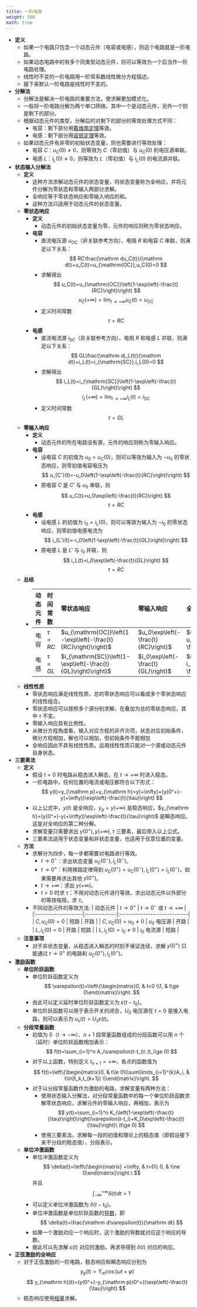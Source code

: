 ```yaml
---
title: 一阶电路
weight: 500
math: true
---
```


- **定义**
    - 如果一个电路只包含一个动态元件（电容或电感），则这个电路就是一阶电路。
    - 如果动态电路中的有多个同类型动态元件，则可以等效为一个后当作一阶电路处理。
    - 线性时不变的一阶电路用一阶常系数线性微分方程描述。
    - 接下来默认一阶电路是线性时不变的。
- **分解法**
    - 分解法是解决一阶电路的重要方法，使求解更加模式化。
    - 一般将一阶电路分解为两个单口网络，其中一个是动态元件，另外一个则是剩下的部分。
    - 根据动态元件的类型，分解后的对剩下的部分的等效处理方式不同：
        - 电容：剩下部分用[戴维南定理](/notes/docs/physics/electric-circuit/equivalent-electric-circuit#x67b2w)等效。
        - 电感：剩下部分用[诺顿定理](/notes/docs/physics/electric-circuit/equivalent-electric-circuit#nifovy)等效。
    - 如果动态元件有非零的初始状态变量，则也需要进行等效处理：
        - 电容 $C$：$u_C(0)\ne 0$，则等效为 $C$（零初值）与 $u_C(0)$ 的电压源串联。
        - 电感 $L$：$i_L(0)\ne 0$，则等效为 $L$（零初值）与 $i_L(0)$ 的电流源并联。
- **状态输入分解法**
    - **定义**
        - 这种方法求解动态元件的状态变量，将状态变量称为全响应，并将元件分解为零状态和零输入两部分求解。
        - 全响应等于零状态响应和零输入响应的和。
        - 这种方法只适用于动态元件的状态变量。
    - **零状态响应**
        - **定义**
            - 动态元件的初始状态变量为零，元件的响应则称为零状态响应。
        - **电容**
            - 直流电压源 $u_{\mathrm{OC}}$（非关联参考方向）、电阻 $R$ 和电容 $C$ 串联，则满足以下关系：
              $$
              RC\frac{\mathrm du_C(t)}{\mathrm dt}+u_C(t)=u_{\mathrm{OC}},u_C(0)=0
              $$
            - 求解得出
              $$
              u_C(t)=u_{\mathrm{OC}}\left(1-\exp\left(-\frac{t}{RC}\right)\right)
              $$
              $$
              u_C(+\infty)=\lim_{t\to+\infty}u_C(t)=u_{\mathrm{OC}}
              $$
            - 定义时间常数
              $$
              \tau=RC
              $$
        - **电感**
            - 直流电流源 $i_{\mathrm{SC}}$（非关联参考方向）、电阻 $R$ 和电感 $L$ 并联，则满足以下关系：
              $$
              GL\frac{\mathrm di_L(t)}{\mathrm dt}+i_L(t)=i_{\mathrm{SC}},i_L(0)=0
              $$
            - 求解得出
              $$
              i_L(t)=i_{\mathrm{SC}}\left(1-\exp\left(-\frac{t}{GL}\right)\right)
              $$
              $$
              i_L(+\infty)=\lim_{t\to+\infty}i_L(t)=i_{\mathrm{SC}}
              $$
            - 定义时间常数
              $$
              \tau=GL
              $$
    - **零输入响应**
        - **定义**
            - 动态元件的所在电路没有源，元件的响应则称为零输入响应。
        - **电容**
            - 设电容 $C$ 的初值为 $u_0=u_C(0)$，则可以等效为输入为 $-u_0$ 的零状态响应，则零初值电容电压为
              $$
              u_{C'}(t)=-u_0\left(1-\exp\left(-\frac{t}{RC}\right)\right)
              $$
            - 原电容 $C$ 是 $C'$ 与 $u_0$ 串联，则
              $$
              u_C(t)=u_0\exp\left(-\frac{t}{RC}\right)
              $$
              $$
              \tau=RC
              $$
        - **电感**
            - 设电感 $L$ 的初值为 $i_0=i_L(0)$，则可以等效为输入为 $-i_0$ 的零状态响应，则零初值电感电流为
              $$
              i_{L'}(t)=-i_0\left(1-\exp\left(-\frac{t}{GL}\right)\right)
              $$
            - 原电感 $L$ 是 $L'$ 与 $i_0$ 并联，则
              $$
              i_L(t)=i_0\exp\left(-\frac{t}{GL}\right)
              $$
              $$
              \tau=RC
              $$
    - **总结**
        - | 动态元件 | 时间常数  | 零状态响应                                                     | 零输入响应                          | 全响应                                                                |
          |:--------:|:----------|:---------------------------------------------------------------|:------------------------------------|:----------------------------------------------------------------------|
          | 电容     | $\tau=RC$ | $u_{\mathrm{OC}}\left(1-\exp\left(-\frac{t}{RC}\right)\right)$ | $u_0\exp\left(-\frac{t}{RC}\right)$ | $u_{\mathrm{OC}}+(u_0-u_{\mathrm{OC}})\exp\left(-\frac{t}{RC}\right)$ |
          | 电感     | $\tau=GL$ | $i_{\mathrm{SC}}\left(1-\exp\left(-\frac{t}{GL}\right)\right)$ | $i_0\exp\left(-\frac{t}{GL}\right)$ | $i_{\mathrm{SC}}+(i_0-i_{\mathrm{SC}})\exp\left(-\frac{t}{GL}\right)$ |
    - **线性性质**
        - 零状态响应满足线性性质，总的零状态响应可以看成多个零状态响应的线性组合。
        - 零状态响应可以按照多个源分别求解，在叠加为总的零状态响应，其中 $\tau$ 不变。
        - 零输入响应具有比例性。
        - 从微分方程角度看，输入对应方程的非齐次项，状态对应初始条件，微分方程相加，解也可以相加，但初始条件不能相加
        - 全响应因此不具有线性性质。运用线性性质只能对一个源或动态元件自身状态。
- **三要素法**
    - **定义**
        - 假设 $t=0$ 时电路从稳态进入瞬态，在 $t\to +\infty$ 时进入稳态。
        - 一阶电路中，任何位置的电流或电压都符合以下形式：
          $$
          y(t)=y_{\mathrm p}+y_{\mathrm h}=y(+\infty)+(y(0^+)-y(+\infty))\exp\left(-\frac{t}{\tau}\right)
          $$
        - 以上公式中，$y(t)$ 是全响应，$y_{\mathrm p}=y(+\infty)$ 是稳态响应，$y_{\mathrm h}=(y(0^+)-y(+\infty))\exp\left(-\frac{t}{\tau}\right)$ 是瞬态响应。这是对全响应的第二种分解。
        - 求解变量只需要求出 $y(0^+),y(+\infty),\tau$ 三要素，最后带入以上公式。
        - 三要素法适用于状态变量和非状态变量，也适用于任意位置的变量。
    - **方法**
        - 求解分为四步，每一步都需要对电路进行等效。
            - $t\to 0^-$：求出状态变量 $u_C(0^-),i_L(0^-)$。
            - $t\to 0^+$：利用换路定律得到 $u_C(0^+)=u_C(0^-),i_L(0^+)=i_L(0^-)$，如果需要再求出其他 $y(0^+)$。
            - $t\to +\infty$：求出 $y(+\infty)$。
            - $t>0$ 时求 $\tau$：不用对动态元件进行等效，求出动态元件以外部分的等效电阻，求 $\tau$。
        - 不同动态元件的等效方法:
          | 动态元件            | $t\to 0^+$   | $t\to 0^-$ 或 $t\to +\infty$ |
          |:--------------------|:-------------|:-----------------------------|
          | $C,u_C(0)=0$        | 短路         | 开路                         |
          | $C,u_C(0)=u_0\ne 0$ | $u_0$ 电压源 | 开路                         |
          | $L,i_L(0)=0$        | 开路         | 短路                         |
          | $L,i_L(0)=i_0\ne 0$ | $i_0$ 电流源 | 短路                         |
    - **注意事项**
        - 对于非状态变量，从稳态进入瞬态的时刻不保证连续，求解 $y(0^+)$ 只能通过 $t\to 0^+$ 的电路和 $u_C(0^+),i_L(0^+)$。
- **激励函数**
    - **单位阶跃函数**
        - 单位阶跃函数定义为
          $$
          \varepsilon(t)=\left\{\begin{matrix}0, & t<0 \\1, & t\ge 0\end{matrix}\right.
          $$
        - 由此可以定义延时单位阶跃函数定义为 $\varepsilon(t-t_0)$。
        - 单位阶跃函数可以用于表示开关的闭合，$U_S$ 电压源在 $t=0$ 是接入电路，则可以表示为 $u_s(t)=U_s\varepsilon(t)$。
    - **分段常量函数**
        - 初值为 $0$（$t\to -\infty$）、$n+1$ 段常量函数组成的分段函数可以用 $n$ 个（延时）单位阶跃函数相加表示：
          $$
          f(t)=\sum_{i=1}^n A_i\varepsilon(t-t_i)\ (t_i\ge 0)
          $$
        - 对于以上函数，特别定义 $t_{n+1}=+\infty$，各点的函数值为
          $$
          f(t)=\left\{\begin{matrix}0, & t\le 0\\\sum\limits_{i=1}^{k}A_i, & t\in[t_k,t_{k+1}) \\\end{matrix}\right.
          $$
        - 对于以分段常量函数作为激励的电路，求解变量有两种方法：
            - 使用状态输入分解法，对分段常量函数中的每一个单位阶跃函数求解零状态响应，求解元件的零输入响应，再相加，表示为
              $$
              y(t)=\sum_{i=1}^n K_i\left(1-\exp\left(-\frac{t}{\tau}\right)\right)\varepsilon(t-t_i)+K_0\exp\left(-\frac{t}{\tau}\right)\ (t\ge 0)
              $$
            - 使用三要素法，求解每一段的初值和理论上的稳态值（即假设接下来不分段的稳态值），分段表示。
    - **单位冲激函数**
        - 单位冲激函数定义为
          $$
          \delta(t)=\left\{\begin{matrix} +\infty, & t=0\\ 0, & t\ne 0\end{matrix}\right.\
          $$
          并且
          $$
          \int_{-\infty}^{+\infty}\delta(t)\mathrm dt=1
          $$
        - 可以定义单位冲激函数为 $\delta(t-t_0)$。
        - 单位冲激函数是单位阶跃函数的[导数](/notes/docs/mathematics/calculus/derivative)，即
          $$
          \delta(t)=\frac{\mathrm d\varepsilon(t)}{\mathrm dt}
          $$
        - 如果一个激励对应一个响应时，这个激励的导数就对应这个响应的导数。
        - 据此可以先求解 $\varepsilon(t)$ 对应的激励，再求导得到 $\delta(t)$ 对应的响应。
- **正弦激励的全响应**
    - 对于正弦激励的一阶电路，稳态响应和瞬态响应分别为
      $$
      y_{\mathrm p}(t)=Y_m\cos(\omega t+\varphi)
      $$
      $$
      y_{\mathrm h}(t)=(y(0^+)-y_{\mathrm p}(0^+))\exp\left(-\frac{t}{\tau}\right)
      $$
    - 稳态响应使用[相量](/notes/docs/physics/electric-circuit/phasor)求解。
